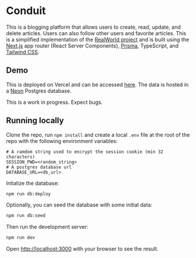 # Conduit

This is a blogging platform that allows users to create, read, update, and delete articles. Users can also follow other users and favorite articles. This is a simplified implementation of the [RealWorld project](https://github.com/gothinkster/realworld?tab=readme-ov-file) and is built using the [Next.js](https://nextjs.org/) app router (React Server Components), [Prisma](https://www.prisma.io/), TypeScript, and [Tailwind CSS](https://tailwindcss.com/).

## Demo

This is deployed on Vercel and can be accessed [here](https://conduit-nextjs.vercel.app/). The data is hosted in a [Neon](https://neon.tech/) Postgres database.

This is a work in progress. Expect bugs.

## Running locally

Clone the repo, run `npm install` and create a local `.env` file at the root of the repo with the following environment variables:

```
# A ramdom string used to encrypt the session cookie (min 32 characters)
SESSION_PWD=<random_string>
# A postgres database url
DATABASE_URL=<db_url>
```

Intialize the database:

```bash
npm run db:deploy
```

Optionally, you can seed the database with some initial data:

```bash
npm run db:seed
```

Then run the development server:

```bash
npm run dev
```

Open [http://localhost:3000](http://localhost:3000) with your browser to see the result.
